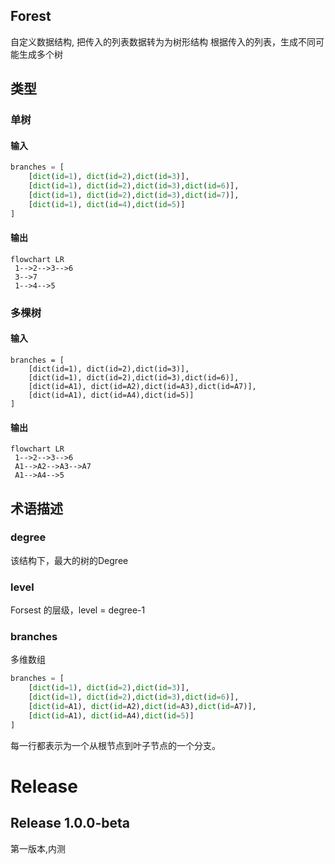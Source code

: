 ## Forest

自定义数据结构, 把传入的列表数据转为为树形结构
根据传入的列表，生成不同可能生成多个树

## 类型

### 单树

#### 输入

```python
branches = [
    [dict(id=1), dict(id=2),dict(id=3)],
    [dict(id=1), dict(id=2),dict(id=3),dict(id=6)],
    [dict(id=1), dict(id=2),dict(id=3),dict(id=7)],
    [dict(id=1), dict(id=4),dict(id=5)]
]
```




#### 输出

```mermaid
flowchart LR
 1-->2-->3-->6
 3-->7
 1-->4-->5
```



### 多棵树

#### 输入

    branches = [
        [dict(id=1), dict(id=2),dict(id=3)],
        [dict(id=1), dict(id=2),dict(id=3),dict(id=6)],
        [dict(id=A1), dict(id=A2),dict(id=A3),dict(id=A7)],
        [dict(id=A1), dict(id=A4),dict(id=5)]
    ]

#### 输出

```mermaid
flowchart LR
 1-->2-->3-->6
 A1-->A2-->A3-->A7
 A1-->A4-->5
```



## 术语描述

### degree

该结构下，最大的树的Degree

### level

Forsest 的层级，level = degree-1 



### branches

多维数组

```python
branches = [
    [dict(id=1), dict(id=2),dict(id=3)],
    [dict(id=1), dict(id=2),dict(id=3),dict(id=6)],
    [dict(id=A1), dict(id=A2),dict(id=A3),dict(id=A7)],
    [dict(id=A1), dict(id=A4),dict(id=5)]
]
```

每一行都表示为一个从根节点到叶子节点的一个分支。

# Release
## Release 1.0.0-beta
第一版本,内测
